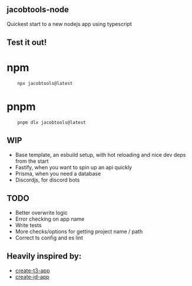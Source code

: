 ## jacobtools-node

Quickest start to a new nodejs app using typescript

## Test it out!

# npm

```
    npx jacobtools@latest
```

# pnpm

```
    pnpm dlx jacobtools@latest
```

## WIP

- Base template, an esbuild setup, with hot reloading and nice dev deps from the start
- Fastify, when you want to spin up an api quickly
- Prisma, when you need a database
- Discordjs, for discord bots

## TODO

- Better overwrite logic
- Error checking on app name
- Write tests
- More checks/options for getting project name / path
- Correct ts config and es lint

## Heavily inspired by:

- [create-t3-app](https://github.com/t3-oss/create-t3-app)
- [create-jd-app](https://github.com/OrJDev/create-jd-app)

```

```
